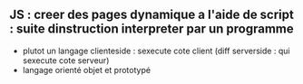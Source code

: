 ## JS : creer des pages dynamique a l'aide de script : suite dinstruction interpreter par un programme   
- plutot un langage clienteside : sexecute cote client (diff serverside : qui sexecute cote serveur)   
- langage orienté objet et prototypé  
